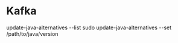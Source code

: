# Kafka


update-java-alternatives --list
sudo update-java-alternatives --set /path/to/java/version

